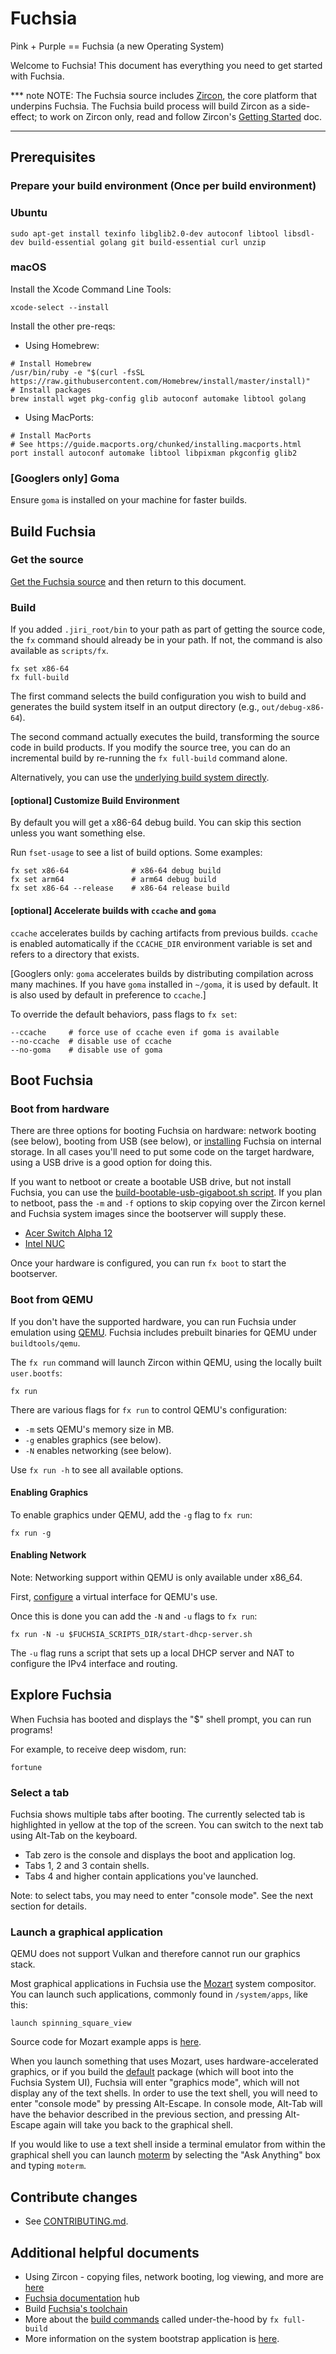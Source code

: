 # Fuchsia

Pink + Purple == Fuchsia (a new Operating System)

Welcome to Fuchsia! This document has everything you need to get started with
Fuchsia.

*** note
NOTE: The Fuchsia source includes
[Zircon](https://fuchsia.googlesource.com/zircon/+/master/README.md),
the core platform that underpins Fuchsia.
The Fuchsia build process will build Zircon as a side-effect;
to work on Zircon only, read and follow Zircon's
[Getting Started](https://fuchsia.googlesource.com/zircon/+/master/docs/getting_started.md)
doc.
***

## Prerequisites

### Prepare your build environment (Once per build environment)

### Ubuntu

```
sudo apt-get install texinfo libglib2.0-dev autoconf libtool libsdl-dev build-essential golang git build-essential curl unzip
```

### macOS

Install the Xcode Command Line Tools:
```
xcode-select --install
```

Install the other pre-reqs:
* Using Homebrew:
```
# Install Homebrew
/usr/bin/ruby -e "$(curl -fsSL https://raw.githubusercontent.com/Homebrew/install/master/install)"
# Install packages
brew install wget pkg-config glib autoconf automake libtool golang
```

* Using MacPorts:
```
# Install MacPorts
# See https://guide.macports.org/chunked/installing.macports.html
port install autoconf automake libtool libpixman pkgconfig glib2
```

### [Googlers only] Goma

Ensure `goma` is installed on your machine for faster builds.

## Build Fuchsia

### Get the source

[Get the Fuchsia source](getting_source.md) and then return to this document.

### Build

If you added `.jiri_root/bin` to your path as part of getting the source code,
the `fx` command should already be in your path. If not, the command is also
available as `scripts/fx`.

```
fx set x86-64
fx full-build
```

The first command selects the build configuration you wish to build and
generates the build system itself in an output directory
(e.g., `out/debug-x86-64`).

The second command actually executes the build, transforming the source code in
build products. If you modify the source tree, you can do an incremental build
by re-running the `fx full-build` command alone.

Alternatively, you can use the [underlying build system directly](build_system.md).

#### [optional] Customize Build Environment

By default you will get a x86-64 debug build. You can skip this section unless
you want something else.

Run `fset-usage` to see a list of build options. Some examples:

```
fx set x86-64              # x86-64 debug build
fx set arm64               # arm64 debug build
fx set x86-64 --release    # x86-64 release build
```

#### [optional] Accelerate builds with `ccache` and `goma`

`ccache` accelerates builds by caching artifacts from previous builds. `ccache`
is enabled automatically if the `CCACHE_DIR` environment variable is set and
refers to a directory that exists.

[Googlers only: `goma` accelerates builds by distributing compilation across
many machines.  If you have `goma` installed in `~/goma`, it is used by default.
It is also used by default in preference to `ccache`.]

To override the default behaviors, pass flags to `fx set`:

```
--ccache     # force use of ccache even if goma is available
--no-ccache  # disable use of ccache
--no-goma    # disable use of goma
```

## Boot Fuchsia

### Boot from hardware

There are three options for booting Fuchsia on hardware: network booting (see
below), booting from USB (see below), or [installing](https://fuchsia.googlesource.com/install-fuchsia/+/master/README.md)
Fuchsia on internal storage. In all cases you'll need to put some code on the
target hardware, using a USB drive is a good option for doing this.

If you want to netboot or create a bootable USB drive, but not install Fuchsia,
you can use the [build-bootable-usb-gigaboot.sh script](https://fuchsia.googlesource.com/scripts/+/master/build-bootable-usb-gigaboot.sh).
If you plan to netboot, pass the `-m` and `-f` options to skip copying over the
Zircon kernel and Fuchsia system images since the bootserver will supply these.

* [Acer Switch Alpha 12](https://fuchsia.googlesource.com/zircon/+/master/docs/targets/acer12.md)
* [Intel NUC](https://fuchsia.googlesource.com/zircon/+/master/docs/targets/nuc.md)

Once your hardware is configured, you can run `fx boot` to start the bootserver.

### Boot from QEMU

If you don't have the supported hardware, you can run Fuchsia under emulation
using [QEMU](https://fuchsia.googlesource.com/zircon/+/HEAD/docs/qemu.md).
Fuchsia includes prebuilt binaries for QEMU under `buildtools/qemu`.

The `fx run` command will launch Zircon within QEMU, using the locally built
`user.bootfs`:

```
fx run
```

There are various flags for `fx run` to control QEMU's configuration:
* `-m` sets QEMU's memory size in MB.
* `-g` enables graphics (see below).
* `-N` enables networking (see below).

Use `fx run -h` to see all available options.

#### Enabling Graphics

To enable graphics under QEMU, add the `-g` flag to `fx run`:

```
fx run -g
```

#### Enabling Network

Note: Networking support within QEMU is only available under x86_64.

First, [configure](https://fuchsia.googlesource.com/zircon/+/master/docs/qemu.md#Enabling-Networking-under-QEMU-x86_64-only)
a virtual interface for QEMU's use.

Once this is done you can add the `-N` and `-u` flags to `fx run`:

```
fx run -N -u $FUCHSIA_SCRIPTS_DIR/start-dhcp-server.sh
```

The `-u` flag runs a script that sets up a local DHCP server and NAT to
configure the IPv4 interface and routing.

## Explore Fuchsia

When Fuchsia has booted and displays the "$" shell prompt, you can run programs!

For example, to receive deep wisdom, run:

```
fortune
```

### Select a tab

Fuchsia shows multiple tabs after booting. The currently selected tab is
highlighted in yellow at the top of the screen. You can switch to the next
tab using Alt-Tab on the keyboard.

- Tab zero is the console and displays the boot and application log.
- Tabs 1, 2 and 3 contain shells.
- Tabs 4 and higher contain applications you've launched.

Note: to select tabs, you may need to enter "console mode". See the next section for details.

### Launch a graphical application

QEMU does not support Vulkan and therefore cannot run our graphics stack.

Most graphical applications in Fuchsia use the
[Mozart](https://fuchsia.googlesource.com/garnet/+/master/bin/ui/) system compositor. You can launch
such applications, commonly found in `/system/apps`, like this:

```
launch spinning_square_view
```

Source code for Mozart example apps is
[here](https://fuchsia.googlesource.com/garnet/+/master/examples/ui).

When you launch something that uses Mozart, uses hardware-accelerated graphics, or if you build
the [default](https://fuchsia.googlesource.com/packages/+/master/gn/default) package (which will
boot into the Fuchsia System UI), Fuchsia will enter "graphics mode", which will not display any
of the text shells. In order to use the text shell, you will need to enter "console mode" by
pressing Alt-Escape. In console mode, Alt-Tab will have the behavior described in the previous
section, and pressing Alt-Escape again will take you back to the graphical shell.

If you would like to use a text shell inside a terminal emulator from within the graphical shell
you can launch [moterm](https://fuchsia.googlesource.com/moterm/) by selecting the "Ask Anything"
box and typing `moterm`.

## Contribute changes

* See [CONTRIBUTING.md](CONTRIBUTING.md).

## Additional helpful documents

* Using Zircon - copying files, network booting, log viewing, and more are [here](https://fuchsia.googlesource.com/zircon/+/master/docs/getting_started.md#Copying-files-to-and-from-Zircon)
* [Fuchsia documentation](https://fuchsia.googlesource.com/docs) hub
* Build [Fuchsia's toolchain](toolchain.md)
* More about the [build commands](build_system.md) called under-the-hood by `fx full-build`
* More information on the system bootstrap application is
[here](https://fuchsia.googlesource.com/application/+/HEAD/src/bootstrap/).
